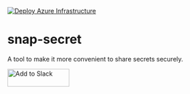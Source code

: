[![Deploy Azure Infrastructure](https://github.com/zack-schrag/snap-secret/actions/workflows/infrastructure-deploy.yml/badge.svg)](https://github.com/zack-schrag/SnapSecret/actions/workflows/infrastructure-deploy.yml)

# snap-secret
A tool to make it more convenient to share secrets securely.

<a href="https://slack.com/oauth/v2/authorize?client_id=710334160950.2613232792434&scope=channels:read,chat:write,commands,chat:write.public,groups:read,groups:write&user_scope="><img alt="Add to Slack" height="40" width="139" src="https://platform.slack-edge.com/img/add_to_slack.png" srcSet="https://platform.slack-edge.com/img/add_to_slack.png 1x, https://platform.slack-edge.com/img/add_to_slack@2x.png 2x" /></a>
